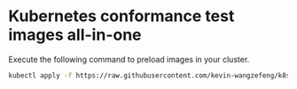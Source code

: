 
# Kubernetes conformance test images all-in-one

Execute the following command to preload images in your cluster.
```bash
kubectl apply -f https://raw.githubusercontent.com/kevin-wangzefeng/k8s-conformance-images/master/image-loader-ds.yaml
```
